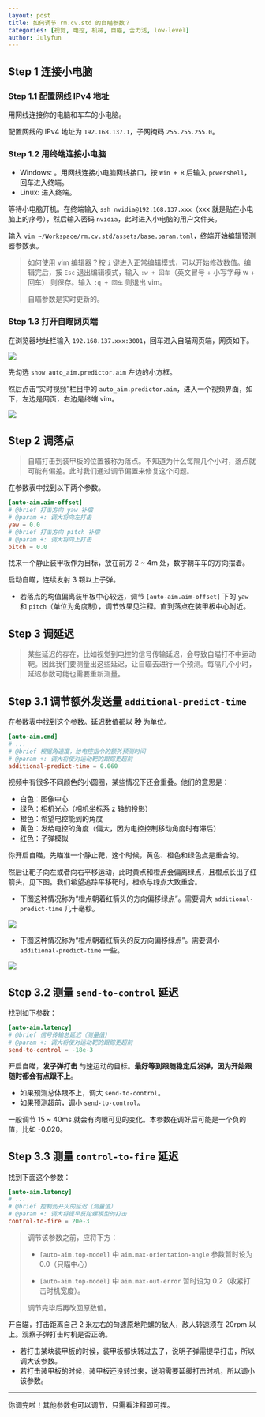```yaml
---
layout: post
title: 如何调节 rm.cv.std 的自瞄参数？
categories: [视觉, 电控, 机械, 自瞄, 苦力活, low-level]
author: Julyfun
---
```


## Step 1 连接小电脑

### Step 1.1 配置网线 IPv4 地址

用网线连接你的电脑和车车的小电脑。

配置网线的 IPv4 地址为 `192.168.137.1`，子网掩码 `255.255.255.0`。

### Step 1.2 用终端连接小电脑

- Windows: 。用网线连接小电脑网线接口，按 `Win + R` 后输入 `powershell`，回车进入终端。
- Linux: 进入终端。

等待小电脑开机。在终端输入 `ssh nvidia@192.168.137.xxx`（xxx 就是贴在小电脑上的序号），然后输入密码 `nvidia`，此时进入小电脑的用户文件夹。

输入 `vim ~/Workspace/rm.cv.std/assets/base.param.toml`，终端开始编辑预测器参数表。

> 如何使用 vim 编辑器？按 `i` 键进入正常编辑模式，可以开始修改数值。编辑完后，按 `Esc` 退出编辑模式，输入 `:w + 回车`（英文冒号 + 小写字母 w + 回车） 则保存。输入 `:q + 回车` 则退出 vim。
>
> 自瞄参数是实时更新的。
>

### Step 1.3 打开自瞄网页端

在浏览器地址栏输入 `192.168.137.xxx:3001`，回车进入自瞄网页端，网页如下。

![](https://github.com/SJTU-RoboMaster-Team/SJTU-RoboMaster-Team.github.io/raw/master/_img/posts/2023-05-16-rm-cv-std-how-to-adjust-parameters/3871684244550_.pic_hd.jpg)

先勾选 `show auto_aim.predictor.aim` 左边的小方框。

然后点击“实时视频”栏目中的 `auto_aim.predictor.aim`，进入一个视频界面，如下，左边是网页，右边是终端 vim。

![](https://github.com/SJTU-RoboMaster-Team/SJTU-RoboMaster-Team.github.io/raw/master/_img/posts/2023-05-16-rm-cv-std-how-to-adjust-parameters/3911684247552_.pic_hd.jpg)

## Step 2 调落点

> 自瞄打击到装甲板的位置被称为落点。不知道为什么每隔几个小时，落点就可能有偏差。此时我们通过调节偏置来修复这个问题。

在参数表中找到以下两个参数。

```toml
[auto-aim.aim-offset]
# @brief 打击方向 yaw 补偿
# @param +: 调大将向左打击
yaw = 0.0
# @brief 打击方向 pitch 补偿
# @param +: 调大将向上打击
pitch = 0.0
```

找来一个静止装甲板作为目标，放在前方 2 ~ 4m 处，数字朝车车的方向摆着。

启动自瞄，连续发射 3 颗以上子弹。

- 若落点的均值偏离装甲板中心较远，调节 `[auto-aim.aim-offset]` 下的 `yaw` 和 `pitch`（单位为角度制），调节效果见注释。直到落点在装甲板中心附近。

## Step 3 调延迟

> 某些延迟的存在，比如视觉到电控的信号传输延迟，会导致自瞄打不中运动靶。因此我们要测量出这些延迟，让自瞄去进行一个预测。每隔几个小时，延迟参数可能也需要重新测量。

## Step 3.1 调节额外发送量 `additional-predict-time`

在参数表中找到这个参数。延迟数值都以 **秒** 为单位。

```toml
[auto-aim.cmd]
# ...
# @brief 根据角速度，给电控指令的额外预测时间
# @param +: 调大将使对运动靶的跟踪更超前
additional-predict-time = 0.060
```

视频中有很多不同颜色的小圆圈，某些情况下还会重叠。他们的意思是：

- 白色：图像中心
- 绿色：相机光心（相机坐标系 z 轴的投影）
- 橙色：希望电控能到的角度
- 黄色：发给电控的角度（偏大，因为电控控制移动角度时有滞后）
- 红色：子弹模拟

你开启自瞄，先瞄准一个静止靶，这个时候，黄色、橙色和绿色点是重合的。

然后让靶子向左或者向右平移运动，此时黄点和橙点会偏离绿点，且橙点长出了红箭头，见下图。我们希望追踪平移靶时，橙点与绿点大致重合。

- 下图这种情况称为“橙点朝着红箭头的方向偏移绿点”。需要调大 `additional-predict-time` 几十毫秒。

![](https://github.com/SJTU-RoboMaster-Team/SJTU-RoboMaster-Team.github.io/raw/master/_img/posts/2023-05-16-rm-cv-std-how-to-adjust-parameters/3891684246407_.pic.jpg)

- 下图这种情况称为“橙点朝着红箭头的反方向偏移绿点”。需要调小 `additional-predict-time` 一些。

![](https://github.com/SJTU-RoboMaster-Team/SJTU-RoboMaster-Team.github.io/raw/master/_img/posts/2023-05-16-rm-cv-std-how-to-adjust-parameters/3901684246652_.pic.jpg)

## Step 3.2 测量 `send-to-control` 延迟

找到如下参数：

```toml
[auto-aim.latency]
# @brief 信号传输总延迟（测量值）
# @param +: 调大将使对运动靶的跟踪更超前
send-to-control = -18e-3
```

开启自瞄，**发子弹打击** 匀速运动的目标。**最好等到跟随稳定后发弹，因为开始跟随时都会有点跟不上**。

- 如果预测总体跟不上，调大 `send-to-control`。
- 如果预测超前，调小 `send-to-control`。

一般调节 15 ~ 40ms 就会有肉眼可见的变化。本参数在调好后可能是一个负的值，比如 -0.020。

## Step 3.3 测量 `control-to-fire` 延迟

找到下面这个参数：

```toml
[auto-aim.latency]
# ...
# @brief 控制到开火的延迟（测量值）
# @param +: 调大将提早反陀螺模型的打击
control-to-fire = 20e-3
```

> 调节该参数之前，应将下方：
> - `[auto-aim.top-model]` 中 `aim.max-orientation-angle` 参数暂时设为 0.0（只瞄中心）
> 
> - `[auto-aim.top-model]` 中 `aim.max-out-error` 暂时设为 0.2（收紧打击时机宽度）。
> 
> 调节完毕后再改回原数值。

开自瞄，打击距离自己 2 米左右的匀速原地陀螺的敌人，敌人转速须在 20rpm 以上。观察子弹打击时机是否正确。

- 若打击某块装甲板的时候，装甲板都快转过去了，说明子弹需提早打击，所以调大该参数。
- 若打击装甲板的时候，装甲板还没转过来，说明需要延缓打击时机，所以调小该参数。

---

你调完啦！其他参数也可以调节，只需看注释即可捏。
